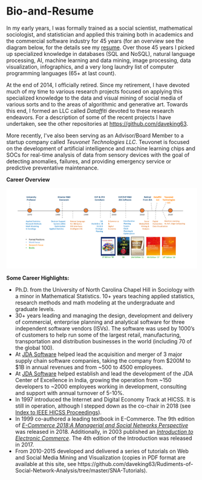 # Bio-and-Resume

In my early years, I was formally trained as a social scientist, mathematical sociologist, and statistician and applied this training both in academics and the commercial software industry for 45 years (for an overview see the diagram below, for the details see my <a href='https://github.com/daveking63/Bio-and-Resume/blob/master/David%20King%20Resume%20-%202018.pdf'>resume</a>. Over those 45 years I picked up specialized knowledge in databases (SQL and NoSQL), natural language processing, AI, machine learning and data mining, image processing, data visualization, infographics, and a very long laundry list of computer programming languages (65+ at last count). 

At the end of 2014, I officially retired.  Since my retirement, I have devoted much of my time to various research projects focused on applying this specialized knowledge to the data and visual mining of social media of various sorts and to the areas of algorithmic and generative art. Towards this end, I formed an LLC called *Dataffiti* devoted to these research endeavors. For a description of some of the recent projects I have undertaken, see the other repositories at https://github.com/daveking63.

More recently, I've also been serving as an Advisor/Board Member to a startup company called *Teuvonet Technologies LLC*. Teuvonet is focused on the development of artificial intelligence and machine learning chips and SOCs for real-time analysis of data from sensory devices with the goal of detecting anomalies, failures, and providing emergency service or predictive preventative maintenance.

**Career Overview**

![alt text](bioimage-v1.png "Career Overview")

**Some Career Highlights:**
<ul>
<li>Ph.D. from the University of North Carolina Chapel Hill in Sociology with a minor in Mathematical Statistics. 10+ years teaching applied statistics, research methods and math modeling at the undergraduate and graduate levels.</li>
<li>30+ years leading and managing the design, development and delivery of commercial, enterprise planning and analytical software for three independent software vendors (ISVs). The software was used by 1000’s of customers to help run some of the largest retail, manufacturing, transportation and distribution businesses in the world (including 70 of the global 100).</li>
<li>At <a href='http://jda.com'>JDA Software</a> helped lead the acquisition and merger of 3 major supply chain software companies, taking the company from $200M to $1B in annual revenues and from ~500 to 4500 employees.</li>
<li>At <a href='http://jda.com'>JDA Software</a> helped establish and lead the development of the JDA Center of Excellence in India, growing the operation from ~150 developers to ~2000 employees working in development, consulting and support with annual turnover of 5-10%.</li>
<li>In 1997 introduced the Internet and Digital Economy Track at HICSS. It is still in operation, although I stepped down as the co-chair in 2018 (see <a href='https://scholarspace.manoa.hawaii.edu/handle/10125/52003'>Index to IEEE HICSS Proceedings</a>).</li>
<li> In 1999 co-authored a leading textbook in E-Commerce.  The 9th edition of <a href='https://www.springer.com/us/book/9783319587141'><i>E-Commerce 2018:A Managerial and Social Networks Perspective</i></a> was released in 2018. Additionally, in 2003 published an <a href='https://www.springer.com/us/book/9783319500904'><i>Introduction to Electronic Commerce</i></a>. The 4th edition of the Introduction was released in 2017.</li>
<li>From 2010-2015 developed and delivered a series of tutorials on Web and Social Media Mining and Visualization (copies in PDF format are available at this site, see https://github.com/daveking63/Rudiments-of-Social-Network-Analysis/tree/master/SNA-Tutorials).</li>
</ul>
